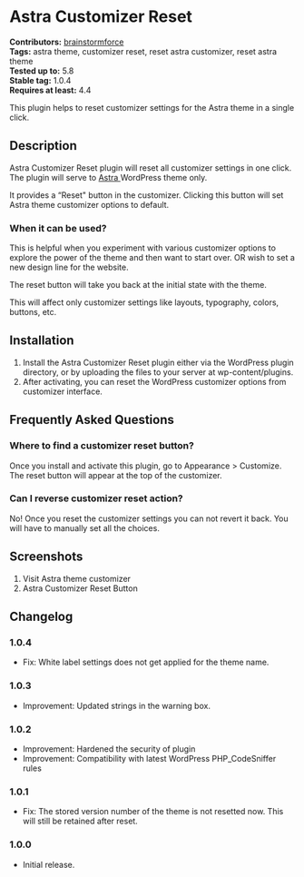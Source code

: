 # Astra Customizer Reset #
**Contributors:** [brainstormforce](https://profiles.wordpress.org/brainstormforce)  
**Tags:** astra theme, customizer reset, reset astra customizer, reset astra theme  
**Tested up to:** 5.8  
**Stable tag:** 1.0.4  
**Requires at least:** 4.4  

This plugin helps to reset customizer settings for the Astra theme in a single click.

## Description ##

Astra Customizer Reset plugin will reset all customizer settings in one click. The plugin will serve to <a href="https://wordpress.org/themes/astra/" target="_blank"> Astra </a>WordPress theme only. 

It provides a “Reset" button in the customizer. Clicking this button will set Astra theme customizer options to default.

### When it can be used? ###

This is helpful when you experiment with various customizer options to explore the power of the theme and then want to start over. OR wish to set a new design line for the website.

The reset button will take you back at the initial state with the theme. 

This will affect only customizer settings like layouts, typography, colors, buttons, etc.

## Installation ##

1. Install the Astra Customizer Reset plugin either via the WordPress plugin directory, or by uploading the files to your server at wp-content/plugins.
2. After activating, you can reset the WordPress customizer options from customizer interface.

## Frequently Asked Questions ##

### Where to find a customizer reset button? ###

Once you install and activate this plugin, go to Appearance > Customize. The reset button will appear at the top of the customizer.

### Can I reverse customizer reset action? ###

No! Once you reset the customizer settings you can not revert it back. You will have to manually set all the choices.

## Screenshots ##

1. Visit Astra theme customizer
2. Astra Customizer Reset Button

## Changelog ##

### 1.0.4 ###
- Fix: White label settings does not get applied for the theme name.

### 1.0.3 ###
- Improvement: Updated strings in the warning box.

### 1.0.2 ###
- Improvement: Hardened the security of plugin
- Improvement: Compatibility with latest WordPress PHP_CodeSniffer rules

### 1.0.1 ###
* Fix: The stored version number of the theme is not resetted now. This will still be retained after reset.

### 1.0.0 ###
* Initial release.
